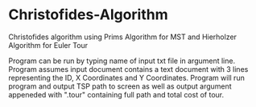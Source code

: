 # Christofides-Algorithm
Christofides algorithm using Prims Algorithm for MST and Hierholzer Algorithm for Euler Tour

Program can be run by typing name of input txt file in argument line. 
Program assumes input document contains a text document with 3 lines representing the ID, X Coordinates and Y Coordinates.
Program will run program and output TSP path to screen as well as output argument appeneded with ".tour" containing full path and total cost of 
tour.
